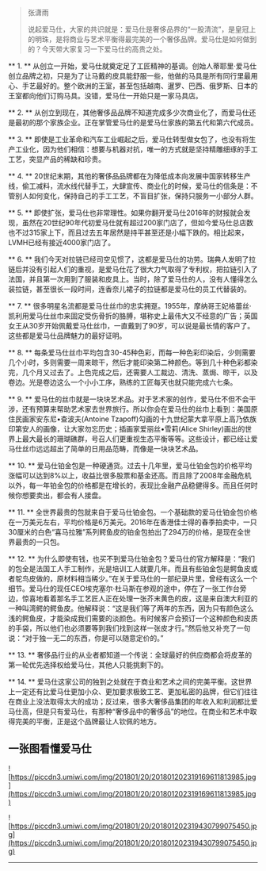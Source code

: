 > 张潇雨
> 
> 说起爱马仕，大家的共识就是：爱马仕是奢侈品界的“一股清流”，是皇冠上的明珠，是将商业与艺术平衡得最完美的一个奢侈品牌。爱马仕是如何做到的？今天带大家复习一下爱马仕的高贵之处。

 ** 1. ** 从创立一开始，爱马仕就奠定足了工匠精神的基调。创始人蒂耶里·爱马仕创立品牌之初，只是为了让马戴的皮具能舒服一些，他做的马具是所有同行里最用心、手艺最好的。整个欧洲的王室，甚至包括越南、暹罗、巴西、俄罗斯、日本的王室都向他们订购马具。没错，爱马仕一开始只是一家马具店。

 ** 2. ** 从创立到现在，其他奢侈品品牌不知道完成多少次商业化了，而爱马仕还是最初的那个家族企业。正在掌管爱马仕的是爱马仕家族的第五代和第六代成员。

 ** 3. ** 即使是工业革命和汽车工业崛起之后，爱马仕转型做女包了，也没有将生产工业化，因为他们相信：想要与机器对抗，唯一的方式就是坚持精雕细琢的手工工艺，突显产品的稀缺和珍贵。

 ** 4. ** 20世纪末期，其他的奢侈品品牌都在为降低成本向发展中国家转移生产线，偷工减料，流水线代替手工，大肆宣传、商业化的时候，爱马仕的信条是：不管别人如何变化，保持自己的手工工艺，不盲目扩张，保持只服务一小部分人群。

 ** 5. ** 即使扩张，爱马仕也非常理性。如果你翻开爱马仕2016年的财报就会发现，虽然在20世纪90年代初爱马仕就有超过200家门店了，但如今爱马仕总店数也不过315家上下，而且过去五年居然是持平甚至还是小幅下跌的。相比起来，LVMH已经有接近4000家门店了。

 ** 6. ** 我们今天对拉链已经司空见惯了，这都是爱马仕的功劳。瑞典人发明了拉链后并没有引起人们的重视，是爱马仕花了很大力气取得了专利权，把拉链引入了法国，并且第一次用到了服装和皮具上。当时，除了爱马仕的人，没有人懂得怎么装拉链，甚至很长一段时间，连香奈儿裙子的拉链都是爱马仕的员工代替装的。

 ** 7. ** 很多明星名流都是爱马仕丝巾的忠实拥趸。1955年，摩纳哥王妃格蕾丝·凯利用爱马仕丝巾来固定受伤骨折的胳膊，堪称史上最伟大又不经意的广告；英国女王从30岁开始佩戴爱马仕丝巾，一直戴到了90岁，可以说是最长情的客户了。这些都是爱马仕品牌魅力的最好证明。

 ** 8. ** 每条爱马仕丝巾平均包含30-45种色彩，而每一种色彩印染后，少则需要几个小时，多则需要一周来晾干，然后才能印染第二种颜色。等到几十种色彩都染完，几个月又过去了。上色完成之后，还需要人工裁边、清洗、蒸焗、晾干，以及卷边。光是卷边这么一个小小工序，熟练的工匠每天也就只能完成六七条。

 ** 9. ** 爱马仕的丝巾就是一块块艺术品。对于艺术家的创作，爱马仕不但不会干涉，还有预算来帮助艺术家去世界旅行。所以你会在爱马仕的丝巾上看到：美国原住民画家安东尼•查波夫(Antoine Tzapoff)勾画的十九世纪蒙大拿平原上高乃依族印第安人的画像，让大家勿忘历史；插画家爱丽丝•雪莉(Alice Shirley)画出的世界上最大最长的珊瑚礁群，号召人们更重视生态平衡等等。这些设计，都已经让爱马仕丝巾远远超出了简单的日用品范畴，而像是一块块艺术品。

 ** 10. ** 爱马仕铂金包是一种硬通货。过去十几年里，爱马仕铂金包的价格平均涨幅可以达到8%以上，收益比很多股票和基金还高。而且除了2008年金融危机以外，每一年铂金包的价格都是在增长的，表现比金融产品稳健得多。而且任何时候你想要卖出，都会有人接盘。

 ** 11. ** 全世界最贵的包就来自于爱马仕铂金包。一个基础款的爱马仕铂金包价格在一万美元左右，平均价格是6万美元。2016年在香港佳士得的春季拍卖中，一只30厘米的白色“喜马拉雅”系列鳄鱼皮的铂金包拍出了294万的价格，是现在全世界最贵的一只包。

 ** 12. ** 为什么即使有钱，也买不到爱马仕铂金包？爱马仕的官方解释是：“我们的包全是法国工人手工制作，光是培训工人就要几年。而且有些铂金包是鳄鱼皮或者鸵鸟皮做的，原材料相当稀少。”在关于爱马仕的一部纪录片里，曾经有这么一个细节。爱马仕的现任CEO埃克塞尔·杜马斯在参观的途中，停在了一张工作台旁边，惊喜地看着那名手工艺匠人正在处理一张芥末黄色的皮，这是来自澳大利亚的一种叫湾鳄的鳄鱼皮。他解释说：“这是我们等了两年的东西，因为只有颜色这么浅的鳄鱼皮，才能染成我们需要的淡颜色。有时候客户会预订一个这种颜色和皮质的手袋，所以他们也必须要等到我们找到这样一张皮才行。”然后他又补充了一句说：“对于独一无二的东西，你是可以随意定价的。”

 ** 13. ** 奢侈品行业的从业者都知道一个传说：全球最好的供应商都会将皮革的第一轮优先选择权给爱马仕，其他人只能挑剩下的。

 ** 14. ** 爱马仕这家公司的独到之处就在于商业和艺术之间的完美平衡。这世界上一定还有比爱马仕更加小众、更加要求极致工艺、更加私密的品牌，但它们往往在商业上没法取得太大的成功；反过来，很多大奢侈品集团的年收入和利润都比爱马仕高，但是只有爱马仕，有那种“奢侈品中的奢侈品”的地位。在商业和艺术中取得完美的平衡，正是这个品牌最让人钦佩的地方。

## 一张图看懂爱马仕

![https://piccdn3.umiwi.com/img/201801/20/201801202319169611813985.jpg](https://piccdn3.umiwi.com/img/201801/20/201801202319169611813985.jpg)

![https://piccdn3.umiwi.com/img/201801/20/201801202319430799075450.jpg](https://piccdn3.umiwi.com/img/201801/20/201801202319430799075450.jpg)

---
